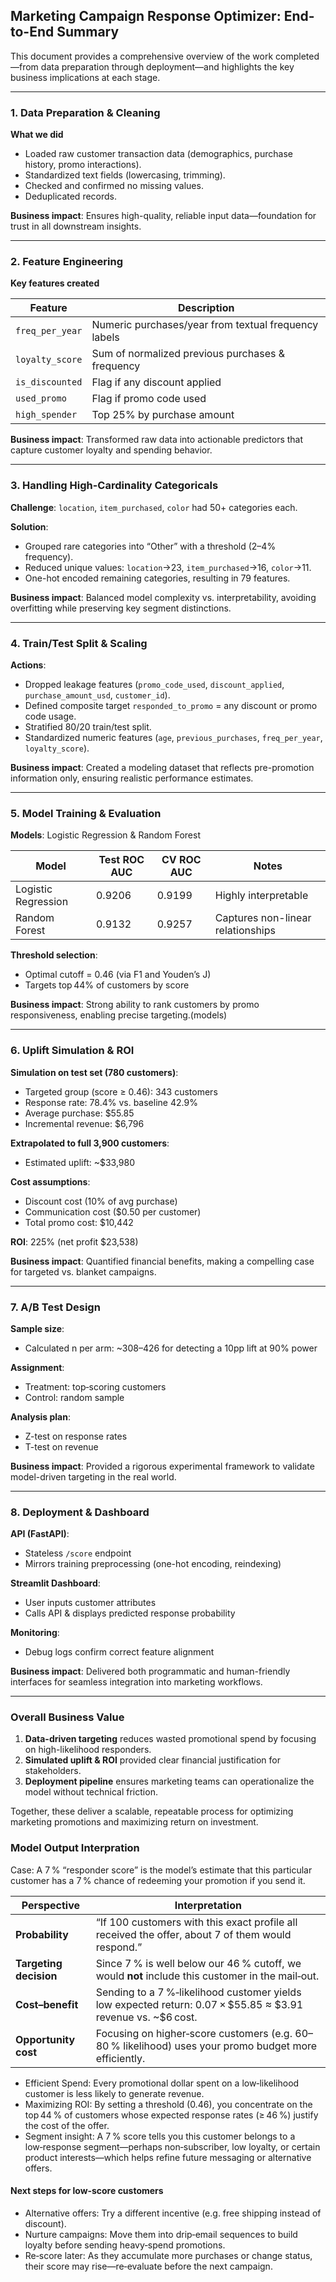 ## Marketing Campaign Response Optimizer: End-to-End Summary

This document provides a comprehensive overview of the work completed—from data preparation through deployment—and highlights the key business implications at each stage.

---

### 1. Data Preparation & Cleaning

**What we did**

* Loaded raw customer transaction data (demographics, purchase history, promo interactions).
* Standardized text fields (lowercasing, trimming).
* Checked and confirmed no missing values.
* Deduplicated records.

**Business impact**: Ensures high-quality, reliable input data—foundation for trust in all downstream insights.

---

### 2. Feature Engineering

**Key features created**

| Feature         | Description                                          |
| --------------- | ---------------------------------------------------- |
| `freq_per_year` | Numeric purchases/year from textual frequency labels |
| `loyalty_score` | Sum of normalized previous purchases & frequency     |
| `is_discounted` | Flag if any discount applied                         |
| `used_promo`    | Flag if promo code used                              |
| `high_spender`  | Top 25% by purchase amount                           |

**Business impact**: Transformed raw data into actionable predictors that capture customer loyalty and spending behavior.

---

### 3. Handling High-Cardinality Categoricals

**Challenge**: `location`, `item_purchased`, `color` had 50+ categories each.

**Solution**:

* Grouped rare categories into “Other” with a threshold (2–4% frequency).
* Reduced unique values: `location`→23, `item_purchased`→16, `color`→11.
* One-hot encoded remaining categories, resulting in 79 features.

**Business impact**: Balanced model complexity vs. interpretability, avoiding overfitting while preserving key segment distinctions.

---

### 4. Train/Test Split & Scaling

**Actions**:

* Dropped leakage features (`promo_code_used`, `discount_applied`, `purchase_amount_usd`, `customer_id`).
* Defined composite target `responded_to_promo` = any discount or promo code usage.
* Stratified 80/20 train/test split.
* Standardized numeric features (`age`, `previous_purchases`, `freq_per_year`, `loyalty_score`).

**Business impact**: Created a modeling dataset that reflects pre-promotion information only, ensuring realistic performance estimates.

---

### 5. Model Training & Evaluation

**Models**: Logistic Regression & Random Forest

| Model               | Test ROC AUC | CV ROC AUC | Notes                             |
| ------------------- | ------------ | ---------- | --------------------------------- |
| Logistic Regression | 0.9206       | 0.9199     | Highly interpretable              |
| Random Forest       | 0.9132       | 0.9257     | Captures non-linear relationships |

**Threshold selection**:

* Optimal cutoff = 0.46 (via F1 and Youden’s J)
* Targets top 44% of customers by score

**Business impact**: Strong ability to rank customers by promo responsiveness, enabling precise targeting.(models)

---

### 6. Uplift Simulation & ROI

**Simulation on test set (780 customers)**:

* Targeted group (score ≥ 0.46): 343 customers
* Response rate: 78.4% vs. baseline 42.9%
* Average purchase: \$55.85
* Incremental revenue: \$6,796

**Extrapolated to full 3,900 customers**:

* Estimated uplift: \~\$33,980

**Cost assumptions**:

* Discount cost (10% of avg purchase)
* Communication cost (\$0.50 per customer)
* Total promo cost: \$10,442

**ROI**: 225% (net profit \$23,538)

**Business impact**: Quantified financial benefits, making a compelling case for targeted vs. blanket campaigns.

---

### 7. A/B Test Design

**Sample size**:

* Calculated n per arm: \~308–426 for detecting a 10pp lift at 90% power

**Assignment**:

* Treatment: top‑scoring customers
* Control: random sample

**Analysis plan**:

* Z-test on response rates
* T-test on revenue

**Business impact**: Provided a rigorous experimental framework to validate model-driven targeting in the real world.

---

### 8. Deployment & Dashboard

**API (FastAPI)**:

* Stateless `/score` endpoint
* Mirrors training preprocessing (one-hot encoding, reindexing)

**Streamlit Dashboard**:

* User inputs customer attributes
* Calls API & displays predicted response probability

**Monitoring**:

* Debug logs confirm correct feature alignment

**Business impact**: Delivered both programmatic and human-friendly interfaces for seamless integration into marketing workflows.

---

### Overall Business Value

1. **Data-driven targeting** reduces wasted promotional spend by focusing on high-likelihood responders.
2. **Simulated uplift & ROI** provided clear financial justification for stakeholders.
3. **Deployment pipeline** ensures marketing teams can operationalize the model without technical friction.

Together, these deliver a scalable, repeatable process for optimizing marketing promotions and maximizing return on investment.

### Model Output Interpration
Case: 
A 7 % “responder score” is the model’s estimate that this particular customer has a 7 % chance of redeeming your promotion if you send it.

| Perspective            | Interpretation                                                                                                   |
| ---------------------- | ---------------------------------------------------------------------------------------------------------------- |
| **Probability**        | “If 100 customers with this exact profile all received the offer, about 7 of them would respond.”                |
| **Targeting decision** | Since 7 % is well below our 46 % cutoff, we would **not** include this customer in the mail‑out.                 |
| **Cost–benefit**       | Sending to a 7 %‐likelihood customer yields low expected return: 0.07 × \$55.85 ≈ \$3.91 revenue vs. \~\$6 cost. |
| **Opportunity cost**   | Focusing on higher‑score customers (e.g. 60–80 % likelihood) uses your promo budget more efficiently.            |

- Efficient Spend: Every promotional dollar spent on a low‑likelihood customer is less likely to generate revenue.
- Maximizing ROI: By setting a threshold (0.46), you concentrate on the top 44 % of customers whose expected response rates (≥ 46 %) justify the cost of the offer.
- Segment insight: A 7 % score tells you this customer belongs to a low‑response segment—perhaps non‑subscriber, low loyalty, or certain product interests—which helps refine future messaging or alternative offers.

#### Next steps for low‑score customers

- Alternative offers: Try a different incentive (e.g. free shipping instead of discount).
- Nurture campaigns: Move them into drip‑email sequences to build loyalty before sending heavy‑spend promotions.
- Re‑score later: As they accumulate more purchases or change status, their score may rise—re‑evaluate before the next campaign.
